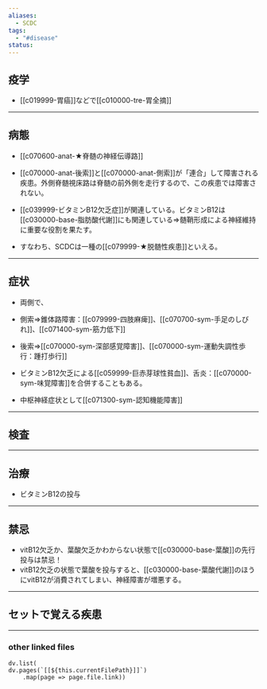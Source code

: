 ```yaml
---
aliases:
  - SCDC
tags:
  - "#disease"
status:
---
```

## 疫学
- [[c019999-胃癌]]などで[[c010000-tre-胃全摘]]
---
## 病態
- [[c070600-anat-★脊髄の神経伝導路]]
- [[c070000-anat-後索]]と[[c070000-anat-側索]]が「連合」して障害される疾患。外側脊髄視床路は脊髄の前外側を走行するので、この疾患では障害されない。

- [[c039999-ビタミンB12欠乏症]]が関連している。ビタミンB12は[[c030000-base-脂肪酸代謝]]にも関連している⇒髄鞘形成による神経維持に重要な役割を果たす。
- すなわち、SCDCは一種の[[c079999-★脱髄性疾患]]といえる。
---
## 症状
- 両側で、
- 側索⇒錐体路障害：[[c079999-四肢麻痺]]、[[c070700-sym-手足のしびれ]]、[[c071400-sym-筋力低下]]
- 後索⇒[[c070000-sym-深部感覚障害]]、[[c070000-sym-運動失調性歩行：踵打歩行]]
- ビタミンB12欠乏による[[c059999-巨赤芽球性貧血]]、舌炎：[[c070000-sym-味覚障害]]を合併することもある。

- 中枢神経症状として[[c071300-sym-認知機能障害]]
---
## 検査
---
## 治療
- ビタミンB12の投与
---
## 禁忌
- vitB12欠乏か、葉酸欠乏かわからない状態で[[c030000-base-葉酸]]の先行投与は禁忌！
- vitB12欠乏の状態で葉酸を投与すると、[[c030000-base-葉酸代謝]]のほうにvitB12が消費されてしまい、神経障害が増悪する。
---
## セットで覚える疾患
---
### other linked files
```dataviewjs
dv.list(
dv.pages(`[[${this.currentFilePath}]]`)
	.map(page => page.file.link))
```